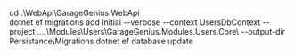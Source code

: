 cd .\WebApi\GarageGenius.WebApi\
dotnet ef migrations add Initial --verbose --context UsersDbContext --project ..\..\Modules\Users\GarageGenius.Modules.Users.Core\ --output-dir Persistance\Migrations
dotnet ef database update
